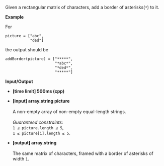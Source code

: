 Given a rectangular matrix of characters, add a border of asterisks(`*`) to it.

__Example__

For
```
picture = ["abc",
           "ded"]
```
the output should be

```
addBorder(picture) = ["*****",
                      "*abc*",
                      "*ded*",
                      "*****"]
```
                      
__Input/Output__

* __[time limit] 500ms (cpp)__
* __[input] array.string picture__  <br /><br />A non-empty array of non-empty equal-length strings.<br /><br />_Guaranteed constraints:_<br />`1 ≤ picture.length ≤ 5`,<br />`1 ≤ picture[i].length ≤ 5`.

* __[output] array.string__ <br /><br />The same matrix of characters, framed with a border of asterisks of width `1`.
